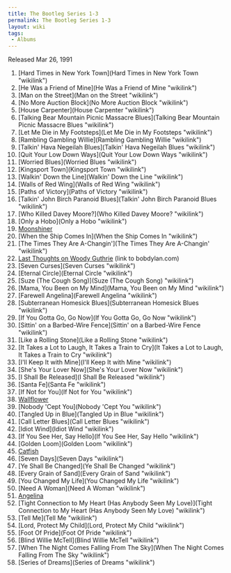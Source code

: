 ```yaml
---
title: The Bootleg Series 1-3
permalink: The Bootleg Series 1-3
layout: wiki
tags:
 - Albums
---
```


Released Mar 26, 1991

1.  [Hard Times in New York
    Town](Hard Times in New York Town "wikilink")
2.  [He Was a Friend of Mine](He Was a Friend of Mine "wikilink")
3.  [Man on the Street](Man on the Street "wikilink")
4.  [No More Auction Block](No More Auction Block "wikilink")
5.  [House Carpenter](House Carpenter "wikilink")
6.  [Talking Bear Mountain Picnic Massacre
    Blues](Talking Bear Mountain Picnic Massacre Blues "wikilink")
7.  [Let Me Die in My Footsteps](Let Me Die in My Footsteps "wikilink")
8.  [Rambling Gambling Willie](Rambling Gambling Willie "wikilink")
9.  [Talkin' Hava Negeilah
    Blues](Talkin' Hava Negeilah Blues "wikilink")
10. [Quit Your Low Down Ways](Quit Your Low Down Ways "wikilink")
11. [Worried Blues](Worried Blues "wikilink")
12. [Kingsport Town](Kingsport Town "wikilink")
13. [Walkin' Down the Line](Walkin' Down the Line "wikilink")
14. [Walls of Red Wing](Walls of Red Wing "wikilink")
15. [Paths of Victory](Paths of Victory "wikilink")
16. [Talkin' John Birch Paranoid
    Blues](Talkin' John Birch Paranoid Blues "wikilink")
17. [Who Killed Davey Moore?](Who Killed Davey Moore? "wikilink")
18. [Only a Hobo](Only a Hobo "wikilink")
19. [Moonshiner](Moonshiner "wikilink")
20. [When the Ship Comes In](When the Ship Comes In "wikilink")
21. [The Times They Are
    A-Changin'](The Times They Are A-Changin' "wikilink")
22. [Last Thoughts on Woody
    Guthrie](http://bobdylan.com/songs/guthrie.html) (link to
    bobdylan.com)
23. [Seven Curses](Seven Curses "wikilink")
24. [Eternal Circle](Eternal Circle "wikilink")
25. [Suze (The Cough Song)](Suze (The Cough Song) "wikilink")
26. [Mama, You Been on My Mind](Mama, You Been on My Mind "wikilink")
27. [Farewell Angelina](Farewell Angelina "wikilink")
28. [Subterranean Homesick
    Blues](Subterranean Homesick Blues "wikilink")
29. [If You Gotta Go, Go Now](If You Gotta Go, Go Now "wikilink")
30. [Sittin' on a Barbed-Wire
    Fence](Sittin' on a Barbed-Wire Fence "wikilink")
31. [Like a Rolling Stone](Like a Rolling Stone "wikilink")
32. [It Takes a Lot to Laugh, It Takes a Train to
    Cry](It Takes a Lot to Laugh, It Takes a Train to Cry "wikilink")
33. [I'll Keep It with Mine](I'll Keep It with Mine "wikilink")
34. [She's Your Lover Now](She's Your Lover Now "wikilink")
35. [I Shall Be Released](I Shall Be Released "wikilink")
36. [Santa Fe](Santa Fe "wikilink")
37. [If Not for You](If Not for You "wikilink")
38. [Wallflower](Wallflower "wikilink")
39. [Nobody 'Cept You](Nobody 'Cept You "wikilink")
40. [Tangled Up in Blue](Tangled Up in Blue "wikilink")
41. [Call Letter Blues](Call Letter Blues "wikilink")
42. [Idiot Wind](Idiot Wind "wikilink")
43. [If You See Her, Say Hello](If You See Her, Say Hello "wikilink")
44. [Golden Loom](Golden Loom "wikilink")
45. [Catfish](Catfish "wikilink")
46. [Seven Days](Seven Days "wikilink")
47. [Ye Shall Be Changed](Ye Shall Be Changed "wikilink")
48. [Every Grain of Sand](Every Grain of Sand "wikilink")
49. [You Changed My Life](You Changed My Life "wikilink")
50. [Need A Woman](Need A Woman "wikilink")
51. [Angelina](Angelina "wikilink")
52. [Tight Connection to My Heart (Has Anybody Seen My
    Love)](Tight Connection to My Heart (Has Anybody Seen My Love) "wikilink")
53. [Tell Me](Tell Me "wikilink")
54. [Lord, Protect My Child](Lord, Protect My Child "wikilink")
55. [Foot Of Pride](Foot Of Pride "wikilink")
56. [Blind Willie McTell](Blind Willie McTell "wikilink")
57. [When The Night Comes Falling From The
    Sky](When The Night Comes Falling From The Sky "wikilink")
58. [Series of Dreams](Series of Dreams "wikilink")

